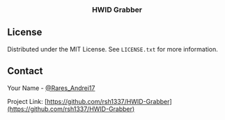 <h3 align="center">HWID Grabber</h3>

<!-- LICENSE -->
## License

Distributed under the MIT License. See `LICENSE.txt` for more information.

<!-- CONTACT -->
## Contact

Your Name - [@Rares_Andrei17](https://twitter.com/Rares_Andrei17)

Project Link: [https://github.com/rsh1337/HWID-Grabber](https://github.com/rsh1337/HWID-Grabber)
